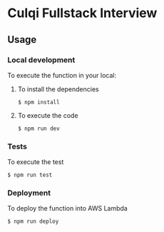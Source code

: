 # Culqi Fullstack Interview

## Usage

### Local development

To execute the function in your local:

1. To install the dependencies
    ```
    $ npm install
    ```

2. To execute the code
    ```
    $ npm run dev
    ```

### Tests

To execute the test

```
$ npm run test
```

### Deployment

To deploy the function into AWS Lambda

```
$ npm run deploy
```

